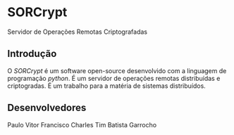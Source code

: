 SORCrypt
======
Servidor de Operações Remotas Criptografadas

## Introdução #
O _SORCrypt_ é um software open-source desenvolvido com a linguagem de programação _python_. É um servidor de operações remotas distribuídas e criptogradas. É um trabalho para a matéria de sistemas distribuídos.

## Desenvolvedores #
Paulo Vitor Francisco
Charles Tim Batista Garrocho
